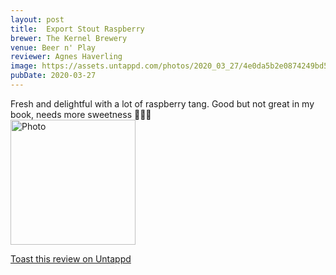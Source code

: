 ```yaml
---
layout: post
title:  Export Stout Raspberry
brewer: The Kernel Brewery
venue: Beer n' Play
reviewer: Agnes Haverling
image: https://assets.untappd.com/photos/2020_03_27/4e0da5b2e0874249bd5d08e230f04a2f_200x200.jpg
pubDate: 2020-03-27
---
```


Fresh and delightful with a lot of raspberry tang. Good but not great in my book, needs more sweetness 💁🏼‍♀️
						  <br />
						  <img height="200" width="200" src="https://assets.untappd.com/photos/2020_03_27/4e0da5b2e0874249bd5d08e230f04a2f_200x200.jpg" alt="Photo">         
						
[Toast this review on Untappd](https://untappd.com/user/StoutEmpire/checkin/881504145)
